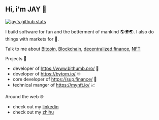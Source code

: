 ## Hi, i'm JAY 👋

[![jay's github stats](https://github-readme-stats.vercel.app/api?username=qq976739120&count_private=true&show_icons=true&theme=onedark)](https://github.com/qq976739120)


I build software for fun and the betterment of mankind 🌎🌍🌏. I also do things with markets for 💸.

Talk to me about [Bitcoin](https://en.wikipedia.org/wiki/Bitcoin), [Blockchain](Blockchain), [decentralized finance](https://defipulse.com/), [NFT](https://en.wikipedia.org/wiki/Non-fungible_token) 

Projects 📌
- developer of https://www.bithumb.pro/ 💱
- developer of https://bytom.io/ ♾️
- core developer of https://sup.finance/ 💸
- technical manger of https://mynft.io/ 📈


Around the web 🌐
 - check out my [linkedin](https://www.linkedin.com/in/%E5%98%89%E8%AF%9A-%E6%B2%88-5812b8174/) 
 - check out my [zhihu](https://www.zhihu.com/people/kan-kan-1-12) 

